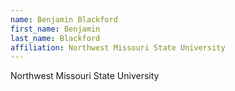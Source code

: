 ```yaml
---
name: Benjamin Blackford
first_name: Benjamin
last_name: Blackford
affiliation: Northwest Missouri State University
---
```


Northwest Missouri State University
